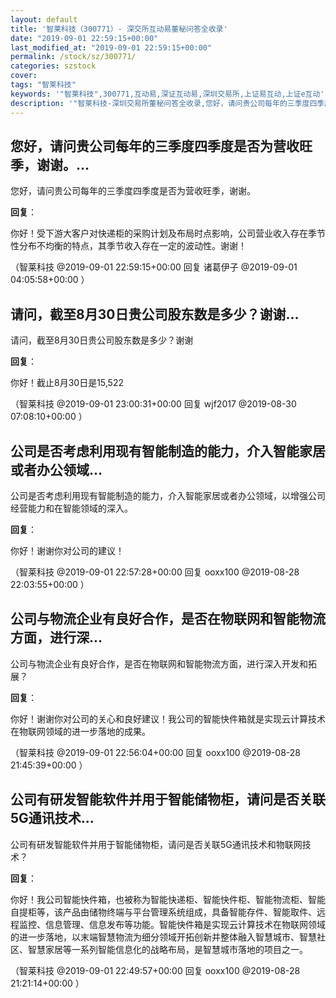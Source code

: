 ```yaml
---
layout: default
title: '智莱科技（300771）- 深交所互动易董秘问答全收录'
date: "2019-09-01 22:59:15+00:00"
last_modified_at: "2019-09-01 22:59:15+00:00"
permalink: /stock/sz/300771/
categories: szstock
cover: 
tags: "智莱科技"
keywords: '"智莱科技",300771,互动易,深证互动易,深圳交易所,上证易互动,上证e互动'
description: '"智莱科技-深圳交易所董秘问答全收录,您好，请问贵公司每年的三季度四季度是否为营收旺季，谢谢。"'
---
```


## 您好，请问贵公司每年的三季度四季度是否为营收旺季，谢谢。...

您好，请问贵公司每年的三季度四季度是否为营收旺季，谢谢。

**回复**：

你好！受下游大客户对快递柜的采购计划及布局时点影响，公司营业收入存在季节性分布不均衡的特点，其季节收入存在一定的波动性。谢谢！ 

（智莱科技  @2019-09-01 22:59:15+00:00 回复 诸葛伊子  @2019-09-01 04:05:58+00:00 ）

## 请问，截至8月30日贵公司股东数是多少？谢谢...

请问，截至8月30日贵公司股东数是多少？谢谢

**回复**：

你好！截止8月30日是15,522 

（智莱科技  @2019-09-01 23:00:31+00:00 回复 wjf2017  @2019-08-30 07:08:10+00:00 ）

## 公司是否考虑利用现有智能制造的能力，介入智能家居或者办公领域...

公司是否考虑利用现有智能制造的能力，介入智能家居或者办公领域，以增强公司经营能力和在智能领域的深入。

**回复**：

你好！谢谢你对公司的建议！ 

（智莱科技  @2019-09-01 22:57:28+00:00 回复 ooxx100  @2019-08-28 22:03:55+00:00 ）

## 公司与物流企业有良好合作，是否在物联网和智能物流方面，进行深...

公司与物流企业有良好合作，是否在物联网和智能物流方面，进行深入开发和拓展？

**回复**：

你好！谢谢你对公司的关心和良好建议！我公司的智能快件箱就是实现云计算技术在物联网领域的进一步落地的成果。 

（智莱科技  @2019-09-01 22:56:04+00:00 回复 ooxx100  @2019-08-28 21:45:39+00:00 ）

## 公司有研发智能软件并用于智能储物柜，请问是否关联5G通讯技术...

公司有研发智能软件并用于智能储物柜，请问是否关联5G通讯技术和物联网技术？

**回复**：

你好！我公司智能快件箱，也被称为智能快递柜、智能快件柜、智能物流柜、智能自提柜等，该产品由储物终端与平台管理系统组成，具备智能存件、智能取件、远程监控、信息管理、信息发布等功能。智能快件箱是实现云计算技术在物联网领域的进一步落地，以末端智慧物流为细分领域开拓创新并整体融入智慧城市、智慧社区、智慧家居等一系列智能信息化的战略布局，是智慧城市落地的项目之一。 

（智莱科技  @2019-09-01 22:49:57+00:00 回复 ooxx100  @2019-08-28 21:21:14+00:00 ）

